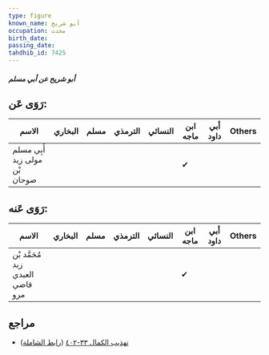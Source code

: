 ```yaml
---
type: figure
known_name: أبو شريح
occupation: محدث
birth_date:
passing_date:
tahdhib_id: 7425
---
```

##### أبو شريح عن أبي مسلم

## رَوَى عَن:
| الاسم                         | البخاري | مسلم | الترمذي | النسائي | ابن ماجه | أبي داود | Others |
| ----------------------------- | ------- | ---- | ------- | ------- | -------- | -------- | ------ |
| أَبِي مسلم مولى زيد بْن صوحان |         |      |         |         | ✔        |          |        |
## رَوَى عَنه:
| الاسم                            | البخاري | مسلم | الترمذي | النسائي | ابن ماجه | أبي داود | Others |
| -------------------------------- | ------- | ---- | ------- | ------- | -------- | -------- | ------ |
| مُحَمَّد بْن زيد العبدي قاضي مرو |         |      |         |         | ✔        |          |        |
## مراجع
- [تهذيب الكمال ٣٣-٤٠٢](obsidian://open?vault=Tahdhib-al-Kamal&file=Figures/٧٤٢٥-أبو%20شريح%20عن%20أبي%20مسلم) ([رابط الشاملة](https://shamela.ws/book/3722/18073))
